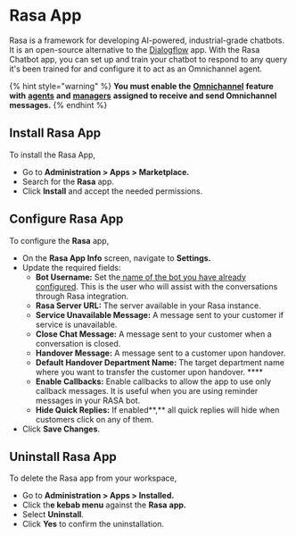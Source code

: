 # Rasa App

Rasa is a framework for developing AI-powered, industrial-grade chatbots. It is an open-source alternative to the [Dialogflow](dialogflow-app/) app. With the Rasa Chatbot app, you can set up and train your chatbot to respond to any query it's been trained for and configure it to act as an Omnichannel agent.&#x20;

{% hint style="warning" %}
**You must enable the** [**Omnichannel**](../../../../use-rocket.chat/omnichannel/) **feature with** [**agents**](../../../../use-rocket.chat/omnichannel/agents.md) **and** [**managers**](../../../../use-rocket.chat/omnichannel/managers.md) **assigned to receive and send Omnichannel messages.**
{% endhint %}

## Install Rasa App

To install the Rasa App,

* Go to **Administration > Apps > Marketplace.**
* Search for the **Rasa** app.
* Click **Install** and accept the needed permissions.

## Configure Rasa App

To configure the **Rasa** app,

* On the **Rasa App Info** screen, navigate to **Settings.**
* Update the required fields:
  * **Bot Username:** Set the[ name of the bot you have already configured](broken-reference). This is the user who will assist with the conversations through Rasa integration.
  * **Rasa Server URL:** The server available in your Rasa instance.
  * **Service Unavailable Message:** A message sent to your customer if service is unavailable.
  * **Close Chat Message:** A message sent to your customer when a conversation is closed.
  * **Handover Message:** A message sent to a customer upon handover.
  * **Default Handover Department Name:** The target department name where you want to transfer the customer upon handover. ****&#x20;
  * **Enable Callbacks:** Enable callbacks to allow the app to use only callback messages. It is useful when you are using reminder messages in your RASA bot.
  * **Hide Quick Replies:** If enabled**,** all quick replies will hide when customers click on any of them.
* Click **Save Changes**.

## Uninstall Rasa App

To delete the Rasa app from your workspace,

* Go to **Administration > Apps > Installed.**
* Click th**e kebab menu** against the **Rasa** **app.**
* Select **Uninstall**.
* Click **Yes** to confirm the uninstallation.
